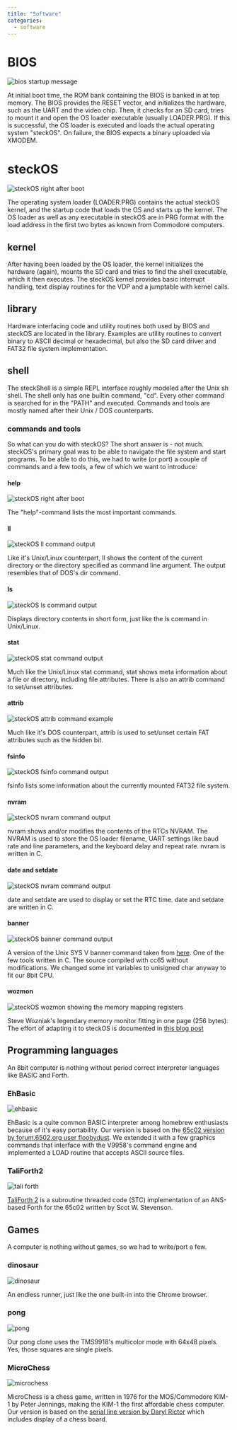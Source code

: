 ```yaml
---
title: "Software"
categories:
  - software
---
```


# BIOS

![bios startup message](images/bios.png)

At initial boot time, the ROM bank containing the BIOS is banked in at top memory. The BIOS provides the RESET vector, and initializes the hardware, such as the UART and the video chip. 
Then, it checks for an SD card, tries to mount it and open the OS loader executable (usually LOADER.PRG). If this is successful, the OS loader is executed and loads the actual operating system "steckOS".
On failure, the BIOS expects a binary uploaded via XMODEM. 

# steckOS

![steckOS right after boot](images/steckOS.png)

The operating system loader (LOADER.PRG) contains the actual steckOS kernel, and the startup code that loads the OS and starts up the kernel. The OS loader as well as any executable in steckOS are in PRG format with the load address in the first two bytes as known from Commodore computers.

## kernel

After having been loaded by the OS loader, the kernel initializes the hardware (again), mounts the SD card and tries to find the shell executable, which it then executes.
The steckOS kernel provides basic interrupt handling, text display routines for the VDP and a jumptable with kernel calls.

## library

Hardware interfacing code and utility routines both used by BIOS and steckOS are located in the library. Examples are utility routines to convert binary to ASCII decimal or hexadecimal, but also the SD card driver and FAT32 file system implementation.

## shell

The steckShell is a simple REPL interface roughly modeled after the Unix sh shell. The shell only has one builtin command, "cd". Every other command is searched for in the "PATH" and executed. Commands and tools are mostly named after their Unix / DOS counterparts. 

### commands and tools

So what can you do with steckOS? The short answer is - not much. steckOS's primary goal was to be able to navigate the file system and start programs.
To be able to do this, we had to write (or port) a couple of commands and a few tools, a few of which we want to introduce:

#### help
![steckOS right after boot](images/help.png)

The "help"-command lists the most important commands.

#### ll
![steckOS ll command output](images/ll.png)

Like it's Unix/Linux counterpart, ll shows the content of the current directory or the directory specified as command line argument. The output resembles that of DOS's dir command.

#### ls
![steckOS ls command output](images/ls.png)

Displays directory contents in short form, just like the ls command in Unix/Linux.

#### stat
![steckOS stat command output](images/stat.png)

Much like the Unix/Linux stat command, stat shows meta information about a file or directory, including file attributes. There is also an attrib command to set/unset attributes. 

#### attrib

![steckOS attrib command example](images/attrib.png)

Much like it's DOS counterpart, attrib is used to set/unset certain FAT attributes such as the hidden bit.

#### fsinfo

![steckOS fsinfo command output](images/fsinfo.png)

fsinfo lists some information about the currently mounted FAT32 file system.


#### nvram

![steckOS nvram command output](images/nvram.png)

nvram shows and/or modifies the contents of the RTCs NVRAM. The NVRAM is used to store the OS loader filename, UART settings like baud rate and line parameters, and the keyboard delay and repeat rate. nvram is written in C.


#### date and setdate

![steckOS nvram command output](images/date_setdate.png)

date and setdate are used to display or set the RTC time. date and setdate are written in C.


#### banner

![steckOS banner command output](images/banner.png)


A version of the Unix SYS V banner command taken from [here](https://github.com/uffejakobsen/sysvbanner/blob/master/banner.c). One of the few tools written in C. The source compiled with cc65 without modifications. We changed some int variables to unisigned char anyway to fit our 8bit CPU.


#### wozmon

![steckOS wozmon showing the memory mapping registers](images/wozmon.png)

Steve Wozniak's legendary memory monitor fitting in one page (256 bytes). The effort of adapting it to steckOS is documented in [this blog post](/post/wozmon-a-memory-monitor-in-256-bytes/)

## Programming languages

An 8bit computer is nothing without period correct interpreter languages like BASIC and Forth.

### EhBasic

![ehbasic](images/ehbasic.png)

EhBasic is a quite common BASIC interpreter among homebrew enthusiasts because of it's easy portability. Our version is based on the [65c02 version by forum.6502.org user floobydust](http://forum.6502.org/viewtopic.php?f=5&t=5760). We extended it with a few graphics commands that interface with the V9958's command engine and implemented a LOAD routine that accepts ASCII source files.


### TaliForth2

![tali forth](images/taliforth.png)

[TaliForth 2](https://github.com/scotws/TaliForth2) is a subroutine threaded code (STC) implementation of an ANS-based Forth for the 65c02 written by Scot W. Stevenson. 


## Games

A computer is nothing without games, so we had to write/port a few.

### dinosaur

![dinosaur](images/dinosaur.png)

An endless runner, just like the one built-in into the Chrome browser.

### pong

![pong](images/pong.png)

Our pong clone uses the TMS9918's multicolor mode with 64x48 pixels. Yes, those squares are single pixels.

### MicroChess
![microchess](images/microchess.png)

MicroChess is a chess game, written in 1976 for the MOS/Commodore KIM-1 by Peter Jennings, making the KIM-1 the first affordable chess computer. Our version is based on the [serial line version by Daryl Rictor](http://6502.org/source/games/uchess/uchess.htm) which includes display of a chess board.

